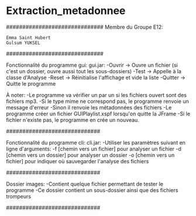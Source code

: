 # Extraction_metadonnee

##############################
  Membre du Groupe E12:

	Emma Saint Hubert
	Gulsum YUKSEL

##############################

Fonctionnalité du programme gui:
	gui.jar:
	  -Ouvrir -> Ouvre un fichier (si c'est un dossier, ouvre aussi tout les sous-dossiers)
	  -Test -> Appelle à la classe d'Analyse
	  -Reset -> Réinitialise l'affichage et vide la liste
	  -Quitter -> Quitte le programme

À noter:
	-Le programme va vérifier un par un si les fichiers ouvert sont des fichiers mp3.
	-Si le type mime ne correspond pas, le programme renvoie un message d'erreur
	-Sinon il renvoie les métadonnées des fichiers
	-Le programme créer un fichier GUIPlaylist.xspf lorsqu'on quitte la JFrame
	-Si le fichier n'existe pas, le programme en crée un nouveau.

#############################

Fonctionnalité du programme cli:
	cli.jar:
	  -Utiliser les paramètres suivant en ligne d'arguments:
		-f [chemin vers un fichier] pour analyser un fichier
		-d [chemin vers un dossier] pour analyser un dossier
		-o [chemin vers un fichier] pour indiquer où sauvegarder l'analyse des fichiers

#############################

Dossier images:
	-Contient quelque fichier permettant de tester le programme
	-Ce dossier contient un sous-dossier ainsi que des fichiers trompeurs

#############################

